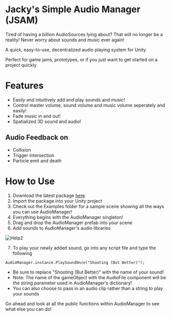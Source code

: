 # Jacky's Simple Audio Manager (JSAM)

Tired of having a billion AudioSources lying about? That will no longer be a reality!
Never worry about sounds and music ever again!

A quick, easy-to-use, decentralized audio playing system for Unity

Perfect for game jams, prototypes, or if you just want to get started on a project quickly

# Features
- Easily and intuitively add and play sounds and music!
- Control master volume, sound volume and music volume seperately and easily!
- Fade music in and out!
- Spatialized 3D sound and audio!

## Audio Feedback on

- Collision
- Trigger intersection
- Particle emit and death

# How to Use

1. Download the latest package [here](https://github.com/jackyyang09/Simple-Unity-Audio-Manager/releases)
2. Import the package into your Unity project
3. Check out the Examples folder for a sample scene showing all the ways you can use AudioManager!
4. Everything begins with the AudioManager singleton!
5. Drag and drop the AudioManager prefab into your scene
6. Add sounds to AudioManager's audio libraries

![Help2](https://raw.githubusercontent.com/jackyyang09/Simple-Unity-Audio-Manager/Media/Media/media3.png)

7. To play your newly added sound, go into any script file and type the following
```
AudioManager.instance.PlaySoundOnce("Shooting (But Better)");
```
   - Be sure to replace "Shooting (But Better)" with the name of your sound!
   - Note: The name of the gameObject with the AudioFile component will be the string parameter used in AudioManager's dictionary!
   - You can also choose to pass in an audio clip rather than a string to play your sounds

Go ahead and look at all the public functions within AudioManager to see what else you can do!
